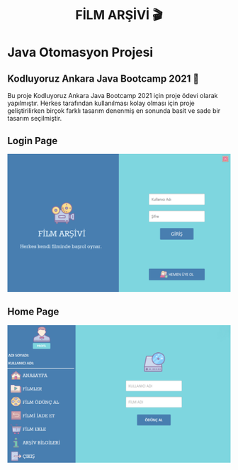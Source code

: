 <h1 align='center'> FİLM ARŞİVİ 🎬 </h1>

# Java Otomasyon Projesi

## Kodluyoruz Ankara Java Bootcamp 2021 🚀

Bu proje Kodluyoruz Ankara Java Bootcamp 2021 için proje ödevi olarak yapılmıştır. Herkes tarafından kullanılması kolay olması için proje geliştirilirken birçok farklı tasarım denenmiş en sonunda basit ve sade bir tasarım seçilmiştir.

## Login Page

![github](JavaProject-main/src/Images/login.jpg)<br>

## Home Page

![github](JavaProject-main/src/Images/menu.jpg)<br>

